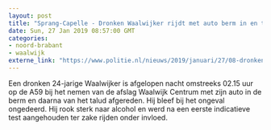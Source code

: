 ```yaml
---
layout: post
title: "Sprang-Capelle - Dronken Waalwijker rijdt met auto berm in en talud af"
date: Sun, 27 Jan 2019 08:57:00 GMT
categories: 
- noord-brabant 
- waalwijk 
externe_link: "https://www.politie.nl/nieuws/2019/januari/27/08-dronken-waalwijker-rijdt-met-auto-berm-in-en-talud-af.html"
---
```


Een dronken 24-jarige Waalwijker is afgelopen nacht omstreeks 02.15 uur op de A59 bij het nemen van de afslag Waalwijk Centrum met zijn auto in de berm en daarna van het talud afgereden. Hij bleef bij het ongeval ongedeerd. Hij rook sterk naar alcohol en werd na een eerste indicatieve test aangehouden ter zake rijden onder invloed.
